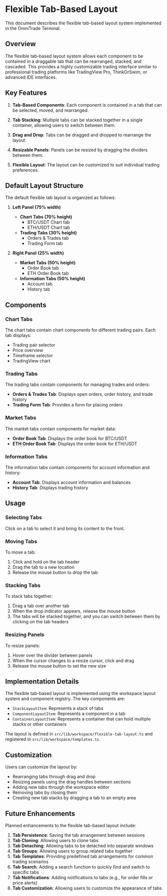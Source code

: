# Flexible Tab-Based Layout

This document describes the flexible tab-based layout system implemented in the OmniTrade Terminal.

## Overview

The flexible tab-based layout system allows each component to be contained in a draggable tab that can be rearranged, stacked, and cascaded. This provides a highly customizable trading interface similar to professional trading platforms like TradingView Pro, ThinkOrSwim, or advanced IDE interfaces.

## Key Features

1. **Tab-Based Components**: Each component is contained in a tab that can be selected, moved, and rearranged.

2. **Tab Stacking**: Multiple tabs can be stacked together in a single container, allowing users to switch between them.

3. **Drag and Drop**: Tabs can be dragged and dropped to rearrange the layout.

4. **Resizable Panels**: Panels can be resized by dragging the dividers between them.

5. **Flexible Layout**: The layout can be customized to suit individual trading preferences.

## Default Layout Structure

The default flexible tab layout is organized as follows:

1. **Left Panel (75% width)**
   - **Chart Tabs (70% height)**
     - BTC/USDT Chart tab
     - ETH/USDT Chart tab
   - **Trading Tabs (30% height)**
     - Orders & Trades tab
     - Trading Form tab

2. **Right Panel (25% width)**
   - **Market Tabs (50% height)**
     - Order Book tab
     - ETH Order Book tab
   - **Information Tabs (50% height)**
     - Account tab
     - History tab

## Components

### Chart Tabs

The chart tabs contain chart components for different trading pairs. Each tab displays:

- Trading pair selector
- Price overview
- Timeframe selector
- TradingView chart

### Trading Tabs

The trading tabs contain components for managing trades and orders:

- **Orders & Trades Tab**: Displays open orders, order history, and trade history
- **Trading Form Tab**: Provides a form for placing orders

### Market Tabs

The market tabs contain components for market data:

- **Order Book Tab**: Displays the order book for BTC/USDT
- **ETH Order Book Tab**: Displays the order book for ETH/USDT

### Information Tabs

The information tabs contain components for account information and history:

- **Account Tab**: Displays account information and balances
- **History Tab**: Displays trading history

## Usage

### Selecting Tabs

Click on a tab to select it and bring its content to the front.

### Moving Tabs

To move a tab:

1. Click and hold on the tab header
2. Drag the tab to a new location
3. Release the mouse button to drop the tab

### Stacking Tabs

To stack tabs together:

1. Drag a tab over another tab
2. When the drop indicator appears, release the mouse button
3. The tabs will be stacked together, and you can switch between them by clicking on the tab headers

### Resizing Panels

To resize panels:

1. Hover over the divider between panels
2. When the cursor changes to a resize cursor, click and drag
3. Release the mouse button to set the new size

## Implementation Details

The flexible tab-based layout is implemented using the workspace layout system and component registry. The key components are:

- `StackLayoutItem`: Represents a stack of tabs
- `ComponentLayoutItem`: Represents a component in a tab
- `ContainerLayoutItem`: Represents a container that can hold multiple stacks or other containers

The layout is defined in `src/lib/workspace/flexible-tab-layout.ts` and registered in `src/lib/workspace/templates.ts`.

## Customization

Users can customize the layout by:

- Rearranging tabs through drag and drop
- Resizing panels using the drag handles between sections
- Adding new tabs through the workspace editor
- Removing tabs by closing them
- Creating new tab stacks by dragging a tab to an empty area

## Future Enhancements

Planned enhancements to the flexible tab-based layout include:

1. **Tab Persistence**: Saving the tab arrangement between sessions
2. **Tab Cloning**: Allowing users to clone tabs
3. **Tab Detaching**: Allowing tabs to be detached into separate windows
4. **Tab Groups**: Allowing users to group related tabs together
5. **Tab Templates**: Providing predefined tab arrangements for common trading scenarios
6. **Tab Search**: Adding a search function to quickly find and switch to specific tabs
7. **Tab Notifications**: Adding notifications to tabs (e.g., for order fills or price alerts)
8. **Tab Customization**: Allowing users to customize the appearance of tabs
